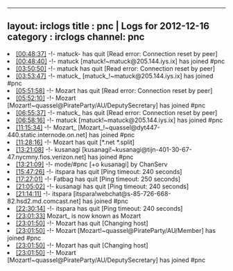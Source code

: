 
---
layout: irclogs
title : pnc | Logs for 2012-12-16
category : irclogs
channel: pnc
---
<li class="logitem"><a href="#00:48:37" name="00:48:37" class="time">[00:48:37]</a> -!- <span class="quit">matuck-</span> has quit [Read error: Connection reset by peer] </li>
<li class="logitem"><a href="#00:48:40" name="00:48:40" class="time">[00:48:40]</a> -!- <span class="join">matuck</span> [matuck!~matuck@205.144.iys.ix] has joined #pnc </li>
<li class="logitem"><a href="#03:50:50" name="03:50:50" class="time">[03:50:50]</a> -!- <span class="quit">matuck</span> has quit [Read error: Connection reset by peer] </li>
<li class="logitem"><a href="#03:53:47" name="03:53:47" class="time">[03:53:47]</a> -!- <span class="join">matuck_</span> [matuck_!~matuck@205.144.iys.ix] has joined #pnc </li>
<li class="logitem"><a href="#05:51:58" name="05:51:58" class="time">[05:51:58]</a> -!- <span class="quit">Mozart</span> has quit [Read error: Connection reset by peer] </li>
<li class="logitem"><a href="#05:52:10" name="05:52:10" class="time">[05:52:10]</a> -!- <span class="join">Mozart</span> [Mozart!~quassel@PirateParty/AU/DeputySecretary] has joined #pnc </li>
<li class="logitem"><a href="#06:55:37" name="06:55:37" class="time">[06:55:37]</a> -!- <span class="quit">matuck_</span> has quit [Read error: Connection reset by peer] </li>
<li class="logitem"><a href="#06:58:16" name="06:58:16" class="time">[06:58:16]</a> -!- <span class="join">matuck</span> [matuck!~matuck@205.144.iys.ix] has joined #pnc </li>
<li class="logitem"><a href="#11:15:34" name="11:15:34" class="time">[11:15:34]</a> -!- <span class="join">Mozart_</span> [Mozart_!~quassel@dyt447-440.static.internode.on.net] has joined #pnc </li>
<li class="logitem"><a href="#11:28:16" name="11:28:16" class="time">[11:28:16]</a> -!- <span class="quit">Mozart</span> has quit [*.net *.split] </li>
<li class="logitem"><a href="#13:21:08" name="13:21:08" class="time">[13:21:08]</a> -!- <span class="join">kusanagi</span> [kusanagi!~kusanagi@tijn-401-30-67-47.nycmny.fios.verizon.net] has joined #pnc </li>
<li class="logitem"><a href="#13:21:09" name="13:21:09" class="time">[13:21:09]</a> -!- mode/<span class="mode">#pnc</span> [+o kusanagi] by ChanServ </li>
<li class="logitem"><a href="#15:47:26" name="15:47:26" class="time">[15:47:26]</a> -!- <span class="quit">itspara</span> has quit [Ping timeout: 240 seconds] </li>
<li class="logitem"><a href="#17:27:01" name="17:27:01" class="time">[17:27:01]</a> -!- <span class="quit">Fatbag</span> has quit [Ping timeout: 250 seconds] </li>
<li class="logitem"><a href="#21:05:02" name="21:05:02" class="time">[21:05:02]</a> -!- <span class="quit">kusanagi</span> has quit [Ping timeout: 240 seconds] </li>
<li class="logitem"><a href="#21:14:11" name="21:14:11" class="time">[21:14:11]</a> -!- <span class="join">itspara</span> [itspara!webchat@s-85-726-668-82.hsd2.md.comcast.net] has joined #pnc </li>
<li class="logitem"><a href="#22:30:14" name="22:30:14" class="time">[22:30:14]</a> -!- <span class="quit">itspara</span> has quit [Ping timeout: 240 seconds] </li>
<li class="logitem"><a href="#23:01:33" name="23:01:33" class="time">[23:01:33]</a> <span class="nick">Mozart_</span> is now known as <span class="nick">Mozart</span> </li>
<li class="logitem"><a href="#23:01:50" name="23:01:50" class="time">[23:01:50]</a> -!- <span class="quit">Mozart</span> has quit [Changing host] </li>
<li class="logitem"><a href="#23:01:50" name="23:01:50" class="time">[23:01:50]</a> -!- <span class="join">Mozart</span> [Mozart!~quassel@PirateParty/AU/Member] has joined #pnc </li>
<li class="logitem"><a href="#23:01:50" name="23:01:50" class="time">[23:01:50]</a> -!- <span class="quit">Mozart</span> has quit [Changing host] </li>
<li class="logitem"><a href="#23:01:50" name="23:01:50" class="time">[23:01:50]</a> -!- <span class="join">Mozart</span> [Mozart!~quassel@PirateParty/AU/DeputySecretary] has joined #pnc </li>


